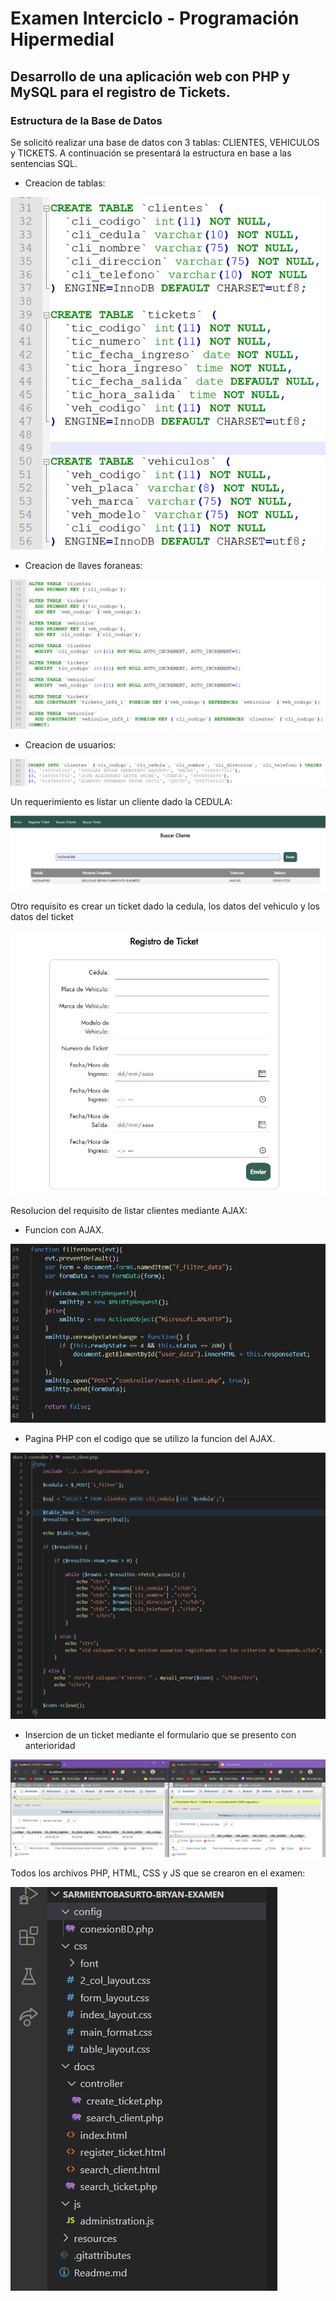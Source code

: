 # Examen Interciclo - Programación Hipermedial

## Desarrollo de una aplicación web con PHP y MySQL para el registro de Tickets.

<h3>Estructura de la Base de Datos</h3>

Se solicitó realizar una base de datos con 3 tablas: CLIENTES, VEHICULOS y TICKETS. A continuación se presentará la estructura en base a las sentencias SQL.

- Creacion de tablas:

!['imagen'](/resources/g1.png)

- Creacion de llaves foraneas:

!['imagen'](/resources/g2.png)

- Creacion de usuarios:

!['imagen'](/resources/3.png)

Un requerimiento es listar un cliente dado la CEDULA:

!['imagen'](/resources/g4.png)

Otro requisito es crear un ticket dado la cedula, los datos del vehiculo y los datos del ticket

!['imagen'](/resources/g5.png)

Resolucion del requisito de listar clientes mediante AJAX:

- Funcion con AJAX.

!['imagen'](/resources/g6.png)

- Pagina PHP con el codigo que se utilizo la funcion del AJAX.

!['imagen'](/resources/g7.png)


- Insercion de un ticket mediante el formulario que se presento con anterioridad

!['imagen'](/resources/g8.png)

Todos los archivos PHP, HTML, CSS y JS que se crearon en el examen:

!['imagen'](/resources/g9.png)
